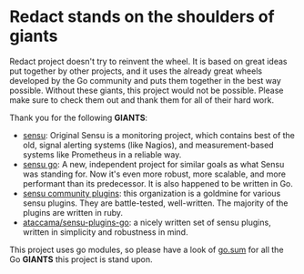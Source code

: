 # Redact stands on the shoulders of giants

Redact project doesn't try to reinvent the wheel. It is based on great ideas put together by other projects, and it uses the already great wheels developed by the Go community and puts them together in the best way possible. Without these giants, this project would not be possible. Please make sure to check them out and thank them for all of their hard work.

Thank you for the following **GIANTS**:

* [sensu](https://github.com/sensu/sensu): Original Sensu is a monitoring project, which contains best of the old, signal alerting systems (like Nagios), and measurement-based systems like Prometheus in a reliable way.
* [sensu go](https://github.com/sensu/sensu-go): A new, independent project for similar goals as what Sensu was standing for. Now it's even more robust, more scalable, and more performant than its predecessor. It is also happened to be written in Go.
* [sensu community plugins](https://github.com/sensu-plugins): this organization is a goldmine for various sensu plugins. They are battle-tested, well-written. The majority of the plugins are written in ruby.
* [ataccama/sensu-plugins-go](https://github.com/ataccama/sensu-plugins-go): a nicely written set of sensu plugins, written in simplicity and robustness in mind.

This project uses go modules, so please have a look of [go.sum](go.sum) for all the Go **GIANTS** this project is stand upon.
